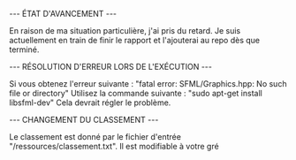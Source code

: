 --- ÉTAT D'AVANCEMENT ---

En raison de ma situation particulière, j'ai pris du retard. Je suis actuellement en train de finir le rapport et l'ajouterai au repo dès que terminé.

--- RÉSOLUTION D'ERREUR LORS DE L'EXÉCUTION ---

Si vous obtenez l'erreur suivante :
"fatal error: SFML/Graphics.hpp: No such file or directory"
Utilisez la commande suivante :
"sudo apt-get install libsfml-dev"
Cela devrait régler le problème.

--- CHANGEMENT DU CLASSEMENT ---

Le classement est donné par le fichier d'entrée "/ressources/classement.txt". Il est modifiable à votre gré


